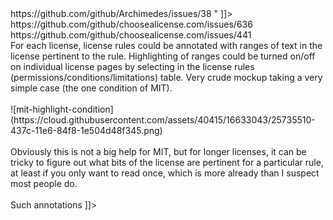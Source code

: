 <item>
        <title>Add Carthage compatibility badge to the README</title>
        <link>https://github.com/github/Archimedes/issues/38</link>
        <description><![CDATA[Using [these instructions](https://github.com/Carthage/Carthage/blob/7a0153cc164e301c46527f6e20c886728a0dc218/README.md#declare-your-compatibility).<br/>" ]]></description>
</item>

<item>
        <title>Test that license texts match SPDX plain license texts</title>
        <link>https://github.com/github/choosealicense.com/issues/636</link>
        <description><![CDATA[We should have a test that each license text in ` ]]></description>
</item>

<item>
        <title>Annotating license texts with license rules</title>
        <link>https://github.com/github/choosealicense.com/issues/441</link>
        <description><![CDATA[[Comment/question today](https://github.com/github/choosealicense.com/pull/320#issuecomment-230746990) about whether EUPL-1.1 is accurately described reminded me to file this enhancement idea.<br/><br/>For each license, license rules could be annotated with ranges of text in the license pertinent to the rule. Highlighting of ranges could be turned on/off on individual license pages by selecting in the license rules (permissions/conditions/limitations) table. Very crude mockup taking a very simple case (the one condition of MIT).<br/><br/>![mit-highlight-condition](https://cloud.githubusercontent.com/assets/40415/16633043/25735510-437c-11e6-84f8-1e504d48f345.png)<br/><br/>Obviously this is not a big help for MIT, but for longer licenses, it can be tricky to figure out what bits of the license are pertinent for a particular rule, at least if you only want to read once, which is more already than I suspect most people do.<br/><br/>Such annotations  ]]></description>
</item>
